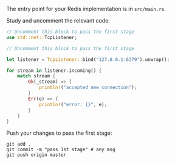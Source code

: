 The entry point for your Redis implementation is in `src/main.rs`.

Study and uncomment the relevant code: 

```rust
// Uncomment this block to pass the first stage
use std::net::TcpListener;
```

```rust
// Uncomment this block to pass the first stage

let listener = TcpListener::bind("127.0.0.1:6379").unwrap();

for stream in listener.incoming() {
    match stream {
        Ok(_stream) => {
            println!("accepted new connection");
        }
        Err(e) => {
            println!("error: {}", e);
        }
    }
}
```

Push your changes to pass the first stage:

```
git add .
git commit -m "pass 1st stage" # any msg
git push origin master
```
